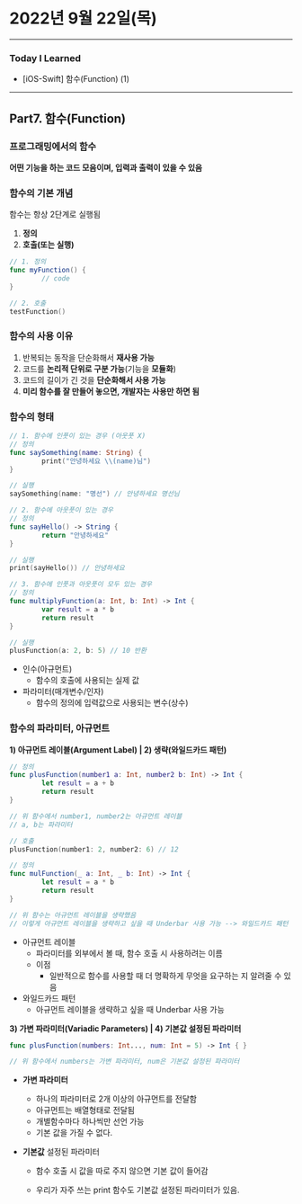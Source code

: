 # 2022년 9월 22일(목)

---

### Today I Learned

- [iOS-Swift] 함수(Function) (1)

---

## Part7. 함수(Function)

### 프로그래밍에서의 함수

**어떤 기능을 하는 코드 모음이며, 입력과 출력이 있을 수 있음**

### 함수의 기본 개념

함수는 항상 2단계로 실행됨

1. **정의**
2. **호출(또는 실행)**

```swift
// 1. 정의
func myFunction() {
		// code 
}

// 2. 호출 
testFunction() 
```

### 함수의 사용 이유

1. 반복되는 동작을 단순화해서 **재사용 가능**
2. 코드를 **논리적 단위로 구분 가능**(기능을 **모듈화**)
3. 코드의 길이가 긴 것을 **단순화해서 사용 가능**
4. **미리 함수를 잘 만들어 놓으면, 개발자는 사용만 하면 됨**

### 함수의 형태

```swift
// 1. 함수에 인풋이 있는 경우 (아웃풋 X)
// 정의 
func saySomething(name: String) {
		print("안녕하세요 \\(name)님")
}

// 실행 
saySomething(name: "명선") // 안녕하세요 명선님 

// 2. 함수에 아웃풋이 있는 경우
// 정의 
func sayHello() -> String {
		return "안녕하세요"
}

// 실행 
print(sayHello()) // 안녕하세요 

// 3. 함수에 인풋과 아웃풋이 모두 있는 경우 
// 정의 
func multiplyFunction(a: Int, b: Int) -> Int {
		var result = a * b 
		return result 
}

// 실행 
plusFunction(a: 2, b: 5) // 10 반환 
```

- 인수(아규먼트)
  - 함수의 호출에 사용되는 실제 값
- 파라미터(매개변수/인자)
  - 함수의 정의에 입력값으로 사용되는 변수(상수)

### 함수의 파라미터, 아규먼트

**1) 아규먼트 레이블(Argument Label)  |   2) 생략(와일드카드 패턴)**

```swift
// 정의 
func plusFunction(number1 a: Int, number2 b: Int) -> Int {
		let result = a + b 
		return result
}

// 위 함수에서 number1, number2는 아규먼트 레이블
// a, b는 파라미터 

// 호출
plusFunction(number1: 2, number2: 6) // 12  

// 정의 
func mulFunction(_ a: Int, _ b: Int) -> Int {
		let result = a * b 
		return result
}

// 위 함수는 아규먼트 레이블을 생략했음 
// 이렇게 아규먼트 레이블을 생략하고 싶을 때 Underbar 사용 가능 --> 와일드카드 패턴 
```

- 아규먼트 레이블
  - 파라미터를 외부에서 볼 때, 함수 호출 시 사용하려는 이름
  - 이점
    - 일반적으로 함수를 사용할 때 더 명확하게 무엇을 요구하는 지 알려줄 수 있음
- 와일드카드 패턴
  - 아규먼트 레이블을 생략하고 싶을 때 Underbar 사용 가능

**3) 가변 파라미터(Variadic Parameters) |  4) 기본값 설정된 파라미터**

```swift
func plusFunction(numbers: Int..., num: Int = 5) -> Int { }

// 위 함수에서 numbers는 가변 파라미터, num은 기본값 설정된 파라미터 
```

- **가변 파라미터**

  - 하나의 파라미터로 2개 이상의 아규먼트를 전달함
  - 아규먼트는 배열형태로 전달됨
  - 개별함수마다 하나씩만 선언 가능
  - 기본 값을 가질 수 없다.

- **기본값** 설정된 파라미터

  - 함수 호출 시 값을 따로 주지 않으면 기본 값이 들어감

  - 우리가 자주 쓰는 print 함수도 기본값 설정된 파라미터가 있음.